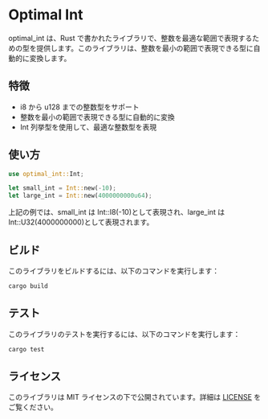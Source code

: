 # Optimal Int

optimal_int は、Rust で書かれたライブラリで、整数を最適な範囲で表現するための型を提供します。このライブラリは、整数を最小の範囲で表現できる型に自動的に変換します。

## 特徴

- i8 から u128 までの整数型をサポート
- 整数を最小の範囲で表現できる型に自動的に変換
- Int 列挙型を使用して、最適な整数型を表現

## 使い方

```rs
use optimal_int::Int;

let small_int = Int::new(-10);
let large_int = Int::new(4000000000u64);
```

上記の例では、small_int は Int::I8(-10)として表現され、large_int は Int::U32(4000000000)として表現されます。

## ビルド

このライブラリをビルドするには、以下のコマンドを実行します：

```zsh
cargo build
```

## テスト

このライブラリのテストを実行するには、以下のコマンドを実行します：

```zsh
cargo test
```

## ライセンス

このライブラリは MIT ライセンスの下で公開されています。詳細は [LICENSE](https://github.com/ryo-ebata/rust-int/blob/main/LICENSE) をご覧ください。

